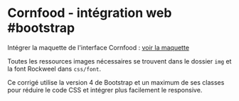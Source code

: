 # Cornfood - intégration web #bootstrap

Intégrer la maquette de l'interface Cornfood : <a href="https://www.behance.net/gallery/76857623/Maquette-Cornfood" target="_blank">voir la maquette</a>

Toutes les ressources images nécessaires se trouvent dans le dossier `img` et la font Rockweel dans `css/font`.

Ce corrigé utilise la version 4 de Bootstrap et un maximum de ses classes pour réduire le code CSS et intégrer plus facilement le responsive.